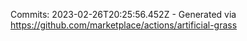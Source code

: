Commits: 2023-02-26T20:25:56.452Z - Generated via https://github.com/marketplace/actions/artificial-grass
<br>
